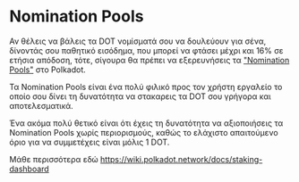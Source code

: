 # Nomination Pools

Αν θέλεις να βάλεις τα DOT νομίσματά σου να δουλεύουν για σένα, δίνοντάς σου παθητικό εισόδημα, που μπορεί να φτάσει μέχρι και 16% σε ετήσια απόδοση, τότε, σίγουρα θα πρέπει να εξερευνήσεις τα ["Nomination Pools"](https://staking.polkadot.network/#/pools) στο Polkadot.

Τα Nomination Pools είναι ένα πολύ φιλικό προς τον χρήστη εργαλείο το οποίο σου δίνει τη δυνατότητα να στακαρεις τα DOT σου γρήγορα και αποτελεσματικά.

Ένα ακόμα πολύ θετικό είναι ότι έχεις τη δυνατότητα να αξιοποιήσεις τα Nomination Pools χωρίς περιορισμούς, καθώς το ελάχιστο απαιτούμενο όριο για να συμμετέχεις είναι μόλις 1 DOT.

Μάθε περισσότερα εδώ https://wiki.polkadot.network/docs/staking-dashboard